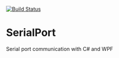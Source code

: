 [![Build Status](https://ci.appveyor.com/api/projects/status/github/samilkorkmaz/SerialPort)](https://ci.appveyor.com/project/samilkorkmaz/serialport)

# SerialPort
Serial port communication with C# and WPF
